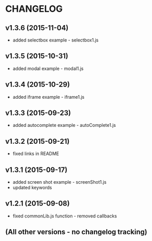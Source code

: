 # CHANGELOG


## v1.3.6 (2015-11-04)
* added selectbox example - selectbox1.js

## v1.3.5 (2015-10-31)
* added modal example - modal1.js

## v1.3.4 (2015-10-29)
* added iframe example - iframe1.js

## v1.3.3 (2015-09-23)
* added autocomplete example - autoComplete1.js

## v1.3.2 (2015-09-21)
* fixed links in README

## v1.3.1 (2015-09-17)
* added screen shot example - screenShot1.js
* updated keywords

## v1.2.1 (2015-09-08)
* fixed commonLib.js function - removed callbacks

## (All other versions - no changelog tracking)